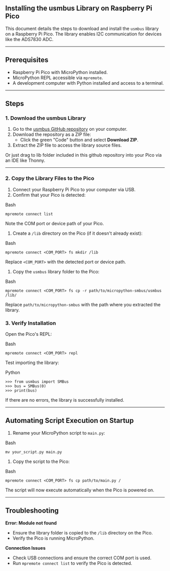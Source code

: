 Installing the usmbus Library on Raspberry Pi Pico
--------------------------------------------------

This document details the steps to download and install the `usmbus` library on a Raspberry Pi Pico. The library enables I2C communication for devices like the ADS7830 ADC.

* * * * *

Prerequisites
-------------

-   Raspberry Pi Pico with MicroPython installed.
-   MicroPython REPL accessible via `mpremote`.
-   A development computer with Python installed and access to a terminal.

* * * * *

Steps
-----

### 1\. Download the usmbus Library

1.  Go to the [usmbus GitHub repository](https://github.com/mcauser/micropython-smbus) on your computer.
2.  Download the repository as a ZIP file:
    -   Click the green "Code" button and select **Download ZIP**.
3.  Extract the ZIP file to access the library source files.

Or just drag to lib folder included in this github repository into your Pico via an IDE like Thonny.

* * * * *

### 2\. Copy the Library Files to the Pico

1.  Connect your Raspberry Pi Pico to your computer via USB.
2.  Confirm that your Pico is detected:

Bash

```
mpremote connect list

```

Note the COM port or device path of your Pico.

1.  Create a `/lib` directory on the Pico (if it doesn't already exist):

Bash

```
mpremote connect <COM_PORT> fs mkdir /lib

```

Replace `<COM_PORT>` with the detected port or device path.

1.  Copy the `usmbus` library folder to the Pico:

Bash

```
mpremote connect <COM_PORT> fs cp -r path/to/micropython-smbus/usmbus /lib/

```

Replace `path/to/micropython-smbus` with the path where you extracted the library.

### 3\. Verify Installation

Open the Pico's REPL:

Bash

```
mpremote connect <COM_PORT> repl

```

Test importing the library:

Python

```
>>> from usmbus import SMBus
>>> bus = SMBus(0)
>>> print(bus)

```

If there are no errors, the library is successfully installed.

* * * * *

Automating Script Execution on Startup
--------------------------------------

1.  Rename your MicroPython script to `main.py`:

Bash

```
mv your_script.py main.py

```

1.  Copy the script to the Pico:

Bash

```
mpremote connect <COM_PORT> fs cp path/to/main.py /

```

The script will now execute automatically when the Pico is powered on.

* * * * *

Troubleshooting
---------------

**Error: Module not found**

-   Ensure the library folder is copied to the `/lib` directory on the Pico.
-   Verify the Pico is running MicroPython.

**Connection Issues**

-   Check USB connections and ensure the correct COM port is used.
-   Run `mpremote connect list` to verify the Pico is detected.